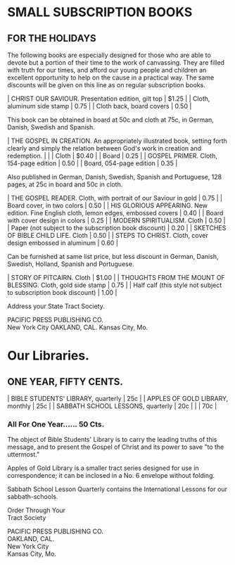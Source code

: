 # SMALL SUBSCRIPTION BOOKS

## FOR THE HOLIDAYS

The following books are especially designed for those who are able to devote but a portion of their time to the work of canvassing. They are filled with truth for our times, and afford our young people and children an excellent opportunity to help on the cause in a practical way. The same discounts will be given on this line as on regular subscription books.

| CHRIST OUR SAVIOUR. Presentation edition, gilt top | $1.25 |
| Cloth, aluminum side stamp | 0.75 |
| Cloth back, board covers | 0.50 |

This book can be obtained in board at 50c and cloth at 75c, in German, Danish, Swedish and Spanish.

| THE GOSPEL IN CREATION. An appropriately illustrated book, setting forth clearly and simply the relation between God's work in creation and redemption. | |
| Cloth | $0.40 |
| Board | 0.25 |
| GOSPEL PRIMER. Cloth, 154-page edition | 0.50 |
| Board, 054-page edition | 0.35 |

Also published in German, Danish, Swedish, Spanish and Portuguese, 128 pages, at 25c in board and 50c in cloth.

| THE GOSPEL READER. Cloth, with portrait of our Saviour in gold | 0.75 |
| Board cover, in two colors | 0.50 |
| HIS GLORIOUS APPEARING. New edition. Fine English cloth, lemon edges, embossed covers | 0.40 |
| Board with cover design in colors | 0.25 |
| MODERN SPIRITUALISM. Cloth | 0.50 |
| Paper (not subject to the subscription book discount) | 0.20 |
| SKETCHES OF BIBLE CHILD LIFE. Cloth | 0.50 |
| STEPS TO CHRIST. Cloth, cover design embossed in aluminum | 0.60 |

Can be furnished at same list price, but less discount in German, Danish, Swedish, Holland, Spanish and Portuguese.

| STORY OF PITCAIRN. Cloth | $1.00 |
| THOUGHTS FROM THE MOUNT OF BLESSING. Cloth, gold side stamp | 0.75 |
| Half calf (this style not subject to subscription book discount) | 1.00 |

Address your State Tract Society.

PACIFIC PRESS PUBLISHING CO.  
New York City               OAKLAND, CAL.                 Kansas City, Mo.

# Our Libraries.

## ONE YEAR, FIFTY CENTS.

| BIBLE STUDENTS' LIBRARY, quarterly | 25c |
| APPLES OF GOLD LIBRARY, monthly | 25c |
| SABBATH SCHOOL LESSONS, quarterly | 20c |
| | 70c |

### All For One Year...... 50 Cts.

The object of Bible Students' Library is to carry the leading truths of this message, and to present the Gospel of Christ and its power to save "to the uttermost."

Apples of Gold Library is a smaller tract series designed for use in correspondence; it can be inclosed in a No. 6 envelope without folding.

Sabbath School Lesson Quarterly contains the International Lessons for our sabbath-schools.

Order Through Your  
Tract Society

PACIFIC PRESS PUBLISHING CO.  
OAKLAND, CAL.  
New York City  
Kansas City, Mo.